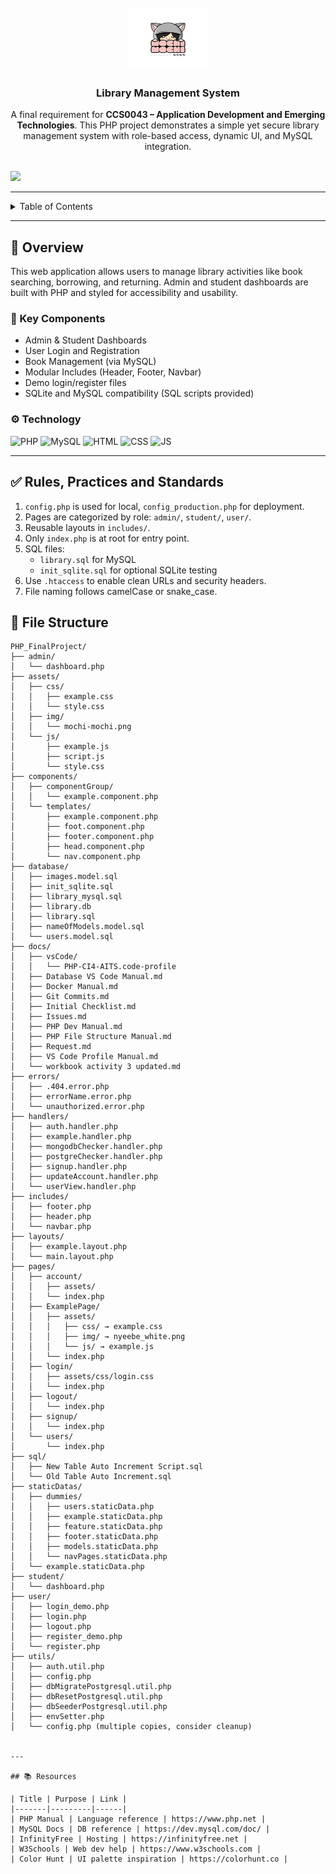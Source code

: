 <a name="readme-top">

<br />

<div align="center">
  <a href="https://github.com/francinejace/PHP_FinalProject">
    <img src="././assets/img/mochi-mochi.png" alt="mochi-mochi" width="130" height="100">
  </a>
  <h3 align="center">Library Management System</h3>
</div>

<div align="center">
  A final requirement for <strong>CCS0043 – Application Development and Emerging Technologies</strong>. This PHP project demonstrates a simple yet secure library management system with role-based access, dynamic UI, and MySQL integration.
</div>

<br />

![](https://visit-counter.vercel.app/counter.png?page=francinejace/PHP_FinalProject)

---

<details>
  <summary>Table of Contents</summary>
  <ol>
    <li>
      <a href="#overview">Overview</a>
      <ol>
        <li><a href="#key-components">Key Components</a></li>
        <li><a href="#technology">Technology</a></li>
      </ol>
    </li>
    <li><a href="#rules-practices-and-standards">Rules, Practices and Standards</a></li>
    <li><a href="#resources">Resources</a></li>
  </ol>
</details>

---

## 📖 Overview

This web application allows users to manage library activities like book searching, borrowing, and returning. Admin and student dashboards are built with PHP and styled for accessibility and usability.

### 🔑 Key Components

- Admin & Student Dashboards
- User Login and Registration
- Book Management (via MySQL)
- Modular Includes (Header, Footer, Navbar)
- Demo login/register files
- SQLite and MySQL compatibility (SQL scripts provided)

### ⚙️ Technology

![PHP](https://img.shields.io/badge/PHP-777BB4?style=for-the-badge&logo=php&logoColor=white)
![MySQL](https://img.shields.io/badge/MySQL-4479A1?style=for-the-badge&logo=mysql&logoColor=white)
![HTML](https://img.shields.io/badge/HTML-E34F26?style=for-the-badge&logo=html5&logoColor=white)
![CSS](https://img.shields.io/badge/CSS-1572B6?style=for-the-badge&logo=css3&logoColor=white)
![JS](https://img.shields.io/badge/JavaScript-F7DF1E?style=for-the-badge&logo=javascript&logoColor=black)

---

## ✅ Rules, Practices and Standards

1. `config.php` is used for local, `config_production.php` for deployment.
2. Pages are categorized by role: `admin/`, `student/`, `user/`.
3. Reusable layouts in `includes/`.
4. Only `index.php` is at root for entry point.
5. SQL files: 
   - `library.sql` for MySQL 
   - `init_sqlite.sql` for optional SQLite testing
6. Use `.htaccess` to enable clean URLs and security headers.
7. File naming follows camelCase or snake_case.

## 📁 File Structure

```
PHP_FinalProject/
├── admin/
│   └── dashboard.php
├── assets/
│   ├── css/
│   │   ├── example.css
│   │   └── style.css
│   ├── img/
│   │   └── mochi-mochi.png
│   └── js/
│       ├── example.js
│       ├── script.js
│       └── style.css
├── components/
│   ├── componentGroup/
│   │   └── example.component.php
│   └── templates/
│       ├── example.component.php
│       ├── foot.component.php
│       ├── footer.component.php
│       ├── head.component.php
│       └── nav.component.php
├── database/
│   ├── images.model.sql
│   ├── init_sqlite.sql
│   ├── library_mysql.sql
│   ├── library.db
│   ├── library.sql
│   ├── nameOfModels.model.sql
│   └── users.model.sql
├── docs/
│   ├── vsCode/
│   │   └── PHP-CI4-AITS.code-profile
│   ├── Database VS Code Manual.md
│   ├── Docker Manual.md
│   ├── Git Commits.md
│   ├── Initial Checklist.md
│   ├── Issues.md
│   ├── PHP Dev Manual.md
│   ├── PHP File Structure Manual.md
│   ├── Request.md
│   ├── VS Code Profile Manual.md
│   └── workbook activity 3 updated.md
├── errors/
│   ├── .404.error.php
│   ├── errorName.error.php
│   └── unauthorized.error.php
├── handlers/
│   ├── auth.handler.php
│   ├── example.handler.php
│   ├── mongodbChecker.handler.php
│   ├── postgreChecker.handler.php
│   ├── signup.handler.php
│   ├── updateAccount.handler.php
│   └── userView.handler.php
├── includes/
│   ├── footer.php
│   ├── header.php
│   └── navbar.php
├── layouts/
│   ├── example.layout.php
│   └── main.layout.php
├── pages/
│   ├── account/
│   │   ├── assets/
│   │   └── index.php
│   ├── ExamplePage/
│   │   ├── assets/
│   │   │   ├── css/ → example.css
│   │   │   ├── img/ → nyeebe_white.png
│   │   │   └── js/ → example.js
│   │   └── index.php
│   ├── login/
│   │   ├── assets/css/login.css
│   │   └── index.php
│   ├── logout/
│   │   └── index.php
│   ├── signup/
│   │   └── index.php
│   └── users/
│       └── index.php
├── sql/
│   ├── New Table Auto Increment Script.sql
│   └── Old Table Auto Increment.sql
├── staticDatas/
│   ├── dummies/
│   │   ├── users.staticData.php
│   │   ├── example.staticData.php
│   │   ├── feature.staticData.php
│   │   ├── footer.staticData.php
│   │   ├── models.staticData.php
│   │   └── navPages.staticData.php
│   └── example.staticData.php
├── student/
│   └── dashboard.php
├── user/
│   ├── login_demo.php
│   ├── login.php
│   ├── logout.php
│   ├── register_demo.php
│   └── register.php
├── utils/
│   ├── auth.util.php
│   ├── config.php
│   ├── dbMigratePostgresql.util.php
│   ├── dbResetPostgresql.util.php
│   ├── dbSeederPostgresql.util.php
│   ├── envSetter.php
│   └── config.php (multiple copies, consider cleanup)


---

## 📚 Resources

| Title | Purpose | Link |
|-------|---------|------|
| PHP Manual | Language reference | https://www.php.net |
| MySQL Docs | DB reference | https://dev.mysql.com/doc/ |
| InfinityFree | Hosting | https://infinityfree.net |
| W3Schools | Web dev help | https://www.w3schools.com |
| Color Hunt | UI palette inspiration | https://colorhunt.co |
